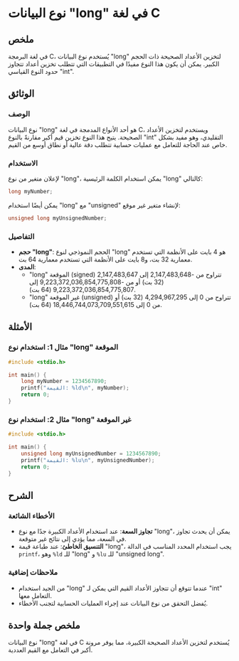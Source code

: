 <!--
Meta Description: # نوع البيانات "long" في لغة C ## ملخص في لغة البرمجة C، يُستخدم نوع البيانات "long" لتخزين الأعداد الصحيحة ذات الحجم الكبير. يمكن أن يكون هذا النوع م...
Meta Keywords: long, نوع, استخدام, البيانات, الأعداد
-->

# نوع البيانات "long" في لغة C

## ملخص
في لغة البرمجة C، يُستخدم نوع البيانات "long" لتخزين الأعداد الصحيحة ذات الحجم الكبير. يمكن أن يكون هذا النوع مفيدًا في التطبيقات التي تتطلب تخزين أعداد تتجاوز حدود النوع القياسي "int".

## الوثائق
### الوصف
نوع البيانات "long" هو أحد الأنواع المدمجة في لغة C، ويستخدم لتخزين الأعداد الصحيحة. يتيح هذا النوع تخزين قيم أكبر مقارنةً بالنوع "int" التقليدي، وهو مفيد بشكل خاص عند الحاجة للتعامل مع عمليات حسابية تتطلب دقة عالية أو نطاق أوسع من القيم.

### الاستخدام
لإعلان متغير من نوع "long"، يمكن استخدام الكلمة الرئيسية "long" كالتالي:

```c
long myNumber;
```

يمكن أيضًا استخدام "long" مع "unsigned" لإنشاء متغير غير موقع:

```c
unsigned long myUnsignedNumber;
```

### التفاصيل
- **حجم "long"**: الحجم النموذجي لنوع "long" هو 4 بايت على الأنظمة التي تستخدم معمارية 32 بت، و8 بايت على الأنظمة التي تستخدم معمارية 64 بت.
- **المدى**: 
  - "long" الموقعة (signed) تتراوح من -2,147,483,648 إلى 2,147,483,647 (32 بت) أو من -9,223,372,036,854,775,808 إلى 9,223,372,036,854,775,807 (64 بت).
  - "long" غير الموقعة (unsigned) تتراوح من 0 إلى 4,294,967,295 (32 بت) أو من 0 إلى 18,446,744,073,709,551,615 (64 بت).

## الأمثلة
### مثال 1: استخدام نوع "long" الموقعة
```c
#include <stdio.h>

int main() {
    long myNumber = 1234567890;
    printf("القيمة: %ld\n", myNumber);
    return 0;
}
```

### مثال 2: استخدام نوع "long" غير الموقعة
```c
#include <stdio.h>

int main() {
    unsigned long myUnsignedNumber = 1234567890;
    printf("القيمة: %lu\n", myUnsignedNumber);
    return 0;
}
```

## الشرح
### الأخطاء الشائعة
- **تجاوز السعة**: عند استخدام الأعداد الكبيرة جدًا مع نوع "long"، يمكن أن يحدث تجاوز في السعة، مما يؤدي إلى نتائج غير متوقعة.
- **التنسيق الخاطئ**: عند طباعة قيمة "long"، يجب استخدام المحدد المناسب في الدالة `printf`، وهو `%ld` للـ "long" و `%lu` للـ "unsigned long".

### ملاحظات إضافية
- من الجيد استخدام "long" عندما تتوقع أن تتجاوز الأعداد القيم التي يمكن لـ "int" التعامل معها.
- يُفضل التحقق من نوع البيانات عند إجراء العمليات الحسابية لتجنب الأخطاء.

## ملخص جملة واحدة
نوع البيانات "long" في لغة C يُستخدم لتخزين الأعداد الصحيحة الكبيرة، مما يوفر مرونة أكبر في التعامل مع القيم العددية.
